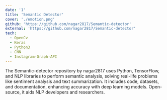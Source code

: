 ```yaml
---
date: '1'
title: 'Semantic Detector'
cover: './emotion.png'
github: 'https://github.com/nagar2817/Semantic-detector'
external: 'https://github.com/nagar2817/Semantic-detector'
tech:
  - OpenCv
  - Keras
  - Python3
  - CNN
  - Instagram-Graph-API
---
```


The Semantic-detector repository by nagar2817 uses Python, TensorFlow, and NLP libraries to perform semantic analysis, solving real-life problems like sentiment analysis and text summarization. It includes code, datasets, and documentation, enhancing accuracy with deep learning models. Open-source, it aids NLP developers and researchers.
